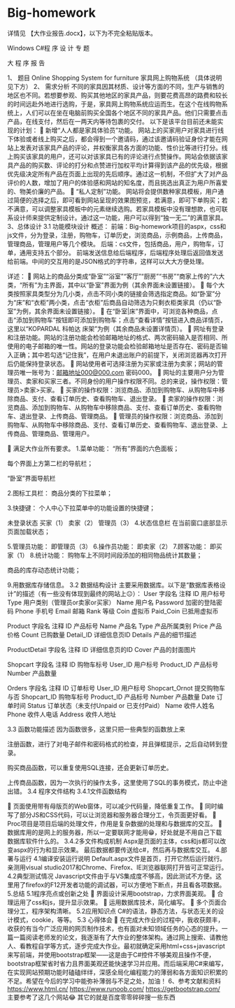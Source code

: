 # Big-homework

详情见 【大作业报告.docx】，以下为不完全粘贴版本。


Windows C#程 序 设 计 专 题 

大 程 序 报 告

1、	题目
Online Shopping System for furniture 家具网上购物系统
（具体说明见下方）
2、	需求分析
不同的家具因其材质、设计等方面的不同，生产与销售的地区也不同。若想要参观、购买其他地区的家具产品，则要花费高昂的路费和较长的时间远赴外地进行选购，于是，家具网上购物系统应运而生。在这个在线购物系统上，人们可以在坐在电脑前购买全国各个地区不同的家具产品。他们只需要点击产品，在线支付，然后在一两天内等待包裹的交付。
以下是该平台目前还未能实现的计划：
	新增“人人都是家具体验员”功能。
网站上的买家用户对家具进行线下体验或者线上购买之后，都会得到一个邀请码，通过该邀请码验证身份才能在网站上发表对该家具产品的评论，并权衡家具各方面的功能、性价比等进行打分。线上购买该家具的用户，还可以对该家具已有的评论进行点赞操作。网站会依据该家具产品的购买数、评论的打分和点赞进行加权平均计算得到该产品的优先级，根据优先级决定所有产品在页面上出现的先后顺序。通过这一机制，不但扩大了对产品评价的人数，增加了用户的体验感和网站的知名度，而且挑选出真正为用户所喜爱的、物美价廉的产品。
	“私人定制”功能。
网站将会提供数种家具模板，用户通过简便的选择之后，即可看到网站呈现的效果图预览，若满意，即可下单购买；若不满意，可以调整家具模板中的元素继续选购。若家具模板中没有理想款，也可联系设计师来提供定制设计。通过这一功能，用户可以得到“独一无二”的满意家具。
3、总体设计
3.1 功能模块设计
概述：
前端：Big-homework项目的aspx，css和js文件，分为登录，注册，购物车，订单历史，浏览商品，示例商品，上传商品，管理商品，管理用户等几个模块。
后端：cs文件，包括商品，用户，购物车，订单，通用支持五个部分。
前端发送信息给后端程序，后端程序处理后返回值发送给前端。中间的交互用的是JSON格式的字符串，这样可以大大方便处理。

详述：
	网站上的商品分类成“卧室”“浴室”“客厅”“厨房”“书房”“商家上传的”六大类，“所有”为主界面，其中以“卧室”界面为例（其余界面未设置链接）。
	每个大类按照家具类型分为几小类，点击不同小类的链接会筛选指定商品。如“卧室”分为“床”和“衣柜”两小类，点击“衣柜”后商品自动筛选为只剩衣柜类家具（仍以“卧室”为例，其余界面未设置链接）。
	在“卧室|床”界面中，可浏览各种商品，点击“添加到购物车”按钮即可添加到购物车；点击“查看详情”按钮进入商品详情页，这里以“KOPARDAL 科帕达 床架”为例（其余商品未设置详情页）。
	网址有登录和注册功能。网站的注册功能会检验邮箱地址的格式、两次密码输入是否相同、所使用的电子邮箱的唯一性。网站的登录功能会检验邮箱地址是否存在、密码是否输入正确；其中若勾选“记住我”，在用户未退出账户的前提下，关闭浏览器再次打开后仍能保持登录状态。
	网站使用者可选择注册为买家或注册为卖家；网站的管理员唯一账号为：邮箱地址000@000.com 密码000。
	网址的主要用户分为管理员、卖家和买家三者。不同身份的用户操作权限不同。总的来说，操作权限：管理员>卖家>买家。
	买家的操作权限：浏览商品、添加到购物车、从购物车中移除商品、支付、查看订单历史、查看购物车、退出登录。
	卖家的操作权限：浏览商品、添加到购物车、从购物车中移除商品、支付、查看订单历史、查看购物车、退出登录、上传商品、管理商品。
	管理员的操作权限：浏览商品、添加到购物车、从购物车中移除商品、支付、查看订单历史、查看购物车、退出登录、上传商品、管理商品、管理用户。
 
   
	满足大作业所有要求。
1.菜单功能： 
“所有”界面的六色面板；
 
每个界面上方第二栏的导航栏；
 
“卧室”界面导航栏
  
2.图标工具栏：
商品分类的下拉菜单；
 
3.快捷键：
个人中心下拉菜单中的功能设置的快捷键；
    
未登录状态 买家（1） 卖家（2）  管理员（3）
4.状态信息栏
在当前窗口底部显示页面加载状态；
 
5.管理员功能： 即管理员（3）
6.操作员功能： 即卖家（2）
7.顾客功能： 即买家（1）
8.统计功能： 
购物车上不同时间段添加的相同物品统计其数量；
 
商品的库存动态统计功能；
 
9.用数据库存储信息。
3.2 数据结构设计
主要采用数据库。以下是“数据库表格设计”的描述（有一些没有体现到最终的网站上😐）： 
User
字段名	注释
ID	用户标号
Type	用户类别（管理员or卖家or买家）
Name	用户名
Password	加密的登陆密码
Phone	手机号
Email	邮箱
Rank	等级
Coin	虚拟币
Paid_Coin	已抵用虚拟币

Product
字段名	注释
ID	产品标号
Name	产品名
Type	产品所属类别
Price	产品价格
Count	已购数量
Detail_ID	详细信息页ID
Details	产品的细节描述

ProductDetail
字段名	注释
ID	详细信息页的ID
Cover	产品的封面图片

Shopcart
字段名	注释
ID	购物车标号
User_ID	用户标号
Product_ID	产品标号
Number	产品数量

Orders
字段名	注释
ID	订单标号
User_ID	用户标号
Shopcart_Ornot	提交购物车与否
Shopcart_ID	购物车标号
Product_ID	产品标号
Number	产品数量
Date	订单时间
Status	订单状态（未支付Unpaid or 已支付Paid）
Name	收件人姓名
Phone	收件人电话
Address	收件人地址


3.3 函数功能描述
因为函数很多，这里只把一些典型的函数放上来
 
注册函数，进行了对电子邮件和密码格式的检查，并且弹框提示，之后自动转到登录。
 
购买商品函数，可以重复使用SQL连接，还会更新订单历史。
 
上传商品函数，因为一次执行的操作太多，这里使用了SQL的事务模式，防止中途出错。
3.4 程序文件结构
3.4.1文件函数结构
 
 
 
 
	页面使用带有母版页的Web窗体，可以减少代码量，降低重复工作。
	同时编写了部分JS和CSS代码，可以让浏览器和服务器合理分工，令页面更好看。
	Proc项目是项目后端的处理文件，作用是复杂数据的处理和与数据库的交互。
	数据库用的是网上的服务器，所以一定要联网才能用😁，好处就是不用自己下载数据库软件什么的。
3.4.2多文件构成机制
	Aspx是页面的主体，css和js都可以改变aspx的行为和显示效果。
	最后数据都要传送给c#，然后再与数据库交互。
4.部署与运行
4.1编译安装运行说明
Default.aspx文件是首页，打开它然后运行就行。亲测用visual studio2017和Chrome、Firefox、IE浏览器联网打开皆可正常运行。
4.2典型测试情况
Javascript文件由于与VS集成度不够高，因此测试不方便。这里用了firefox的F12开发者功能的调试器，可以方便地下断点，并且看各项数据。
5.总结
5.1程序亮点或创新之处
	界面设计采用bootstrap，力求界面美观。
	合理运用了css和js，提升显示效果。
	运用数据库技术，简化编写。
	多个页面合理分工，程序架构清晰。
5.2应用知识点
C#的语法，静态方法，与状态无关的设计模式，cookie，等等。
5.3 心得体会
	在完成大作业的过程中，我收获颇丰，收获的有当今广泛应用的网页制作技术，也有面对未知领域任务的心态的提升。一篇一篇阅读老师发的论文，我逐渐有了大作业的整体架构。通过网上搜索、请教他人、看教程自学等方式，逐步完成大作业。最初就确定采用html+css+javascript来写前端，并使用bootstrap框架——这是由于C#控件不够美观且操作不便，bootstrap框架省时省力且界面美观还能快速学习并应用。而后端采用C#来编写，在实现网站预期功能时磕磕绊绊，深感全局化编程能力的薄弱和各方面知识积累的不足。希望在今后的学习中能弥补薄弱与不足之处，加油！
6、参考文献和资料
https://www.html.cn/
https://www.runoob.com/
https://getbootstrap.com/
主要参考了这几个网站😂
其它的就是百度零零碎碎搜一些东西
